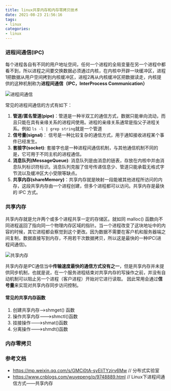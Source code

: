 ```yaml
---
title: linux共享内存和内存零拷贝技术
date: 2021-08-23 21:56:16
tags:
- linux
categories:
- linux
---
```


### 进程间通信(IPC)

每个进程各自有不同的用户地址空间，任何一个进程的全局变量在另一个进程中都看不到，所以进程之间要交换数据必须通过内核，在内核中开辟一块缓冲区，进程1把数据从用户空间拷到内核缓冲区，进程2再从内核缓冲区把数据读走，内核提供的这种机制称为**进程间通信（IPC，InterProcess Communication）**

![进程间通信](https://tva1.sinaimg.cn/large/008i3skNgy1gw3i6es2oqj30z80esq37.jpg)

常见的进程间通信的方式有如下：

1. **管道/匿名管道(pipe)**：管道是一种半双工的通信方式，数据只能单向流动，而且只能在具有亲缘关系的进程间使用。进程的亲缘关系通常是指父子进程关系。例如 `ls -l | grep string`就是一个管道
2. **信号量(signal)**： 信号是一种比较复杂的通信方式，用于通知接收进程某个事件已经发生。
3. **套接字(socket)**: 套接字也是一种进程间通信机制，与其他通信机制不同的是，它可用于不同主机的进程通信。
4. **消息队列(MessageQueue)**: 消息队列是由消息的链表，存放在内核中并由消息队列标识符标识。消息队列克服了信号传递信息少、管道只能承载无格式字节流以及缓冲区大小受限等缺点。
5. **共享内存(shareMemory)**：共享内存就是映射一段能被其他进程所访问的内存，这段共享内存由一个进程创建，但多个进程都可以访问。共享内存是最快的 IPC 方式。

### 共享内存

共享内存就是允许两个或多个进程共享一定的存储区。就如同 malloc() 函数向不同进程返回了指向同一个物理内存区域的指针。当一个进程改变了这块地址中的内容的时候，其它进程都会察觉到这个更改。因为数据不需要在客户机和服务器端之间复制，数据直接写到内存，不用若干次数据拷贝，所以这是最快的一种IPC(进程间通信)。

![共享内存](https://tva1.sinaimg.cn/large/008i3skNly1gw3ij1hmmgj31sy0q0jt5.jpg)

共享内存是IPC通信当中**传输速度最快的通信方式没有之一**，但是共享内存并未提供同步机制，也就是说，在一个服务进程结束对共享内存的写操作之前，并没有自动机制可以阻止另一个进程（客户进程）开始对它进行读取。 因此常用会通过**信号量**来实现对共享内存同步访问控制。

#### 常见的共享内存函数

1. 创建共享内存——>shmget() 函数
2. 操作共享内存———>shmctl()函数
3. 挂接操作———>shmat()函数
4. 分离操作———>shmdt()函数 

### 内存零拷贝



### 参考文档

- https://mp.weixin.qq.com/s/GMCi0tA-syEliTYzjrv6Mw     // 分布式实验室
- https://www.cnblogs.com/wuyepeng/p/9748889.html     // Linux下进程间通信方式——共享内存

